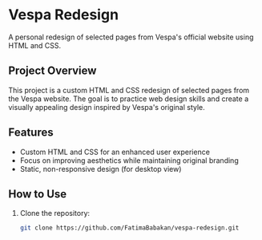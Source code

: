 # Vespa Redesign

A personal redesign of selected pages from Vespa's official website using HTML and CSS.

## Project Overview
This project is a custom HTML and CSS redesign of selected pages from the Vespa website. The goal is to practice web design skills and create a visually appealing design inspired by Vespa's original style.

## Features
- Custom HTML and CSS for an enhanced user experience
- Focus on improving aesthetics while maintaining original branding
- Static, non-responsive design (for desktop view)

## How to Use
1. Clone the repository:
   ```bash
   git clone https://github.com/FatimaBabakan/vespa-redesign.git
